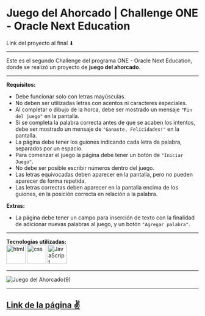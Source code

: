 # Juego del Ahorcado | Challenge ONE - Oracle Next Education

Link del proyecto al final ⬇

---

Este es el segundo Challenge del programa ONE - Oracle Next Education, donde se realizó un proyecto de **juego del ahorcado**.

---

**Requisitos:**  
- Debe funcionar solo con letras mayúsculas.
- No deben ser utilizadas letras con acentos ni caracteres especiales.
- Al completar o dibujo de la horca, debe ser mostrado un mensaje `"Fin del juego"` en la pantalla.
- Si se completa la palabra correcta antes de que se acaben los intentos, debe ser mostrado un mensaje de `"Ganaste, Felicidades!"` en la pantalla.
- La página debe tener los guiones indicando cada letra da palabra, separados por un espacio. 
- Para comenzar el juego la página debe tener un botón de `"Iniciar Juego"`.
- No debe ser posible escribir números dentro del juego.
- Las letras equivocadas deben aparecer en la pantalla, pero no pueden aparecer de forma repetida.
- Las letras correctas deben aparecer en la pantalla encima de los guiones, en la posición correcta en relación a la palabra.  

**Extras:**  
- La página debe tener un campo para inserción de texto con la finalidad de adicionar nuevas palabras al juego, y un botón `"Agregar palabra"`.

---

**Tecnologías utilizadas:**  
<img src="https://img.icons8.com/color/344/html-5--v1.png" alt="html" width="50"/>
<img src="https://img.icons8.com/color/344/css3.png" alt="css" width="50"/>
<img src="https://img.icons8.com/color/344/javascript--v1.png" alt="JavaScript" width="50"/>

---

![Juego del Ahorcado(9)](https://user-images.githubusercontent.com/110046283/190877579-af07e59a-42b2-43b5-a475-e7348f4e21d6.png)

---

[**Link de la página** ✌](https://mariasmoun.github.io/Juego-del-Ahorcado/)
---
